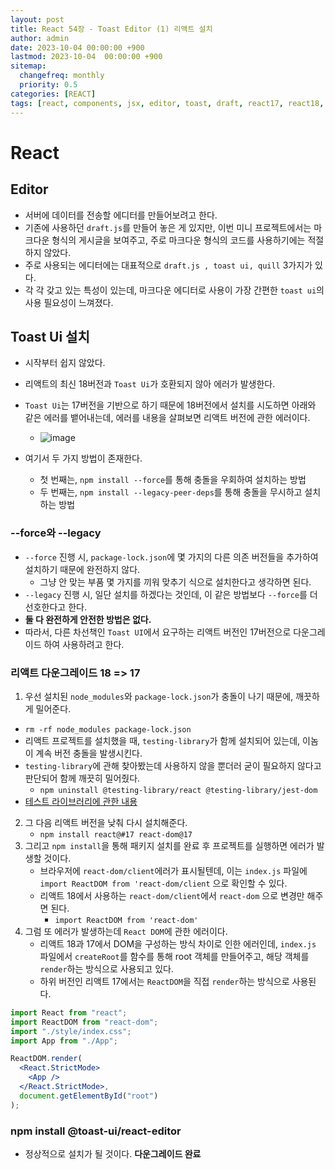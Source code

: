```yaml
---
layout: post
title: React 54장 - Toast Editor (1) 리액트 설치
author: admin
date: 2023-10-04 00:00:00 +900
lastmod: 2023-10-04  00:00:00 +900
sitemap:
  changefreq: monthly
  priority: 0.5
categories: [REACT]
tags: [react, components, jsx, editor, toast, draft, react17, react18, dom]
---
```


# React

## Editor

- 서버에 데이터를 전송할 에디터를 만들어보려고 한다.
- 기존에 사용하던 `draft.js`를 만들어 놓은 게 있지만, 이번 미니 프로젝트에서는 마크다운 형식의 게시글을 보여주고, 주로 마크다운 형식의 코드를 사용하기에는 적절하지 않았다.
- 주로 사용되는 에디터에는 대표적으로 `draft.js , toast ui, quill` 3가지가 있다.
- 각 각 갖고 있는 특성이 있는데, 마크다운 에디터로 사용이 가장 간편한 `toast ui`의 사용 필요성이 느껴졌다.

## Toast Ui 설치

- 시작부터 쉽지 않았다.
- 리액트의 최신 18버전과 `Toast Ui`가 호환되지 않아 에러가 발생한다.
- `Toast Ui`는 17버전을 기반으로 하기 때문에 18버전에서 설치를 시도하면 아래와 같은 에러를 뱉어내는데, 에러를 내용을 살펴보면 리액트 버전에 관한 에러이다.

  - ![image](https://github.com/choigirang/choigirang.github.io/assets/118104644/9b7ff190-fb9d-4a47-8119-eeaf55f9ef60)

- 여기서 두 가지 방법이 존재한다.
  - 첫 번째는, `npm install --force`를 통해 충돌을 우회하여 설치하는 방법
  - 두 번째는, `npm install --legacy-peer-deps`를 통해 충돌을 무시하고 설치하는 방법

### --force와 --legacy

- `--force` 진행 시, `package-lock.json`에 몇 가지의 다른 의존 버전들을 추가하여 설치하기 때문에 완전하지 않다.
  - 그냥 안 맞는 부품 몇 가지를 끼워 맞추기 식으로 설치한다고 생각하면 된다.
- `--legacy` 진행 시, 일단 설치를 하겠다는 것인데, 이 같은 방법보다 `--force`를 더 선호한다고 한다.
- **둘 다 완전하게 안전한 방법은 없다.**
- 따라서, 다른 차선책인 `Toast UI`에서 요구하는 리액트 버전인 17버전으로 다운그레이드 하여 사용하려고 한다.

### 리액트 다운그레이드 18 => 17

1. 우선 설치된 `node_modules`와 `package-lock.json`가 충돌이 나기 때문에, 깨끗하게 밀어준다.

- `rm -rf node_modules package-lock.json`
- 리액트 프로젝트를 설치했을 때, `testing-library`가 함께 설치되어 있는데, 이놈이 계속 버전 충돌을 발생시킨다.
- `testing-library`에 관해 찾아봤는데 사용하지 않을 뿐더러 굳이 필요하지 않다고 판단되어 함께 깨끗히 밀어줬다.
  - `npm uninstall @testing-library/react @testing-library/jest-dom`
- [테스트 라이브러리에 관한 내용](https://tecoble.techcourse.co.kr/post/2021-10-22-react-testing-library/)

2. 그 다음 리액트 버전을 낮춰 다시 설치해준다.
   - `npm install react@#17 react-dom@17`
3. 그리고 `npm install`을 통해 패키지 설치를 완료 후 프로젝트를 실행하면 에러가 발생할 것이다.
   - 브라우저에 `react-dom/client`에러가 표시될텐데, 이는 `index.js` 파일에 `import ReactDOM from 'react-dom/client` 으로 확인할 수 있다.
   - 리액트 18에서 사용하는 `react-dom/client`에서 `react-dom` 으로 변경만 해주면 된다.
     - `import ReactDOM from 'react-dom'`
4. 그럼 또 에러가 발생하는데 `React DOM`에 관한 에러이다.
   - 리액트 18과 17에서 DOM을 구성하는 방식 차이로 인한 에러인데, `index.js` 파일에서 `createRoot`를 함수를 통해 root 객체를 만들어주고, 해당 객체를 `render`하는 방식으로 사용되고 있다.
   - 하위 버전인 리액트 17에서는 `ReactDOM`을 직접 `render`하는 방식으로 사용된다.

```jsx
import React from "react";
import ReactDOM from "react-dom";
import "./style/index.css";
import App from "./App";

ReactDOM.render(
  <React.StrictMode>
    <App />
  </React.StrictMode>,
  document.getElementById("root")
);
```

### npm install @toast-ui/react-editor

- 정상적으로 설치가 될 것이다.
  **다운그레이드 완료**
